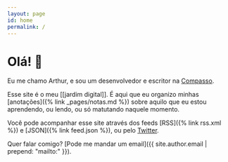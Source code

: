 ```yaml
---
layout: page
id: home
permalink: /
---
```


# Olá! 👋

Eu me chamo Arthur, e sou um desenvolvedor e escritor na [Compasso](https://www.compasso.com.br).

Esse site é o meu [[jardim digital]]. É aqui que eu organizo minhas [anotações]({% link _pages/notas.md %}) sobre aquilo que eu estou aprendendo, ou lendo, ou só matutando naquele momento.

Você pode acompanhar esse site através dos feeds [RSS]({% link rss.xml %}) e [JSON]({% link feed.json %}), ou pelo [Twitter](https://twitter.com/).

Quer falar comigo? [Pode me mandar um email]({{ site.author.email | prepend: "mailto:" }}).
